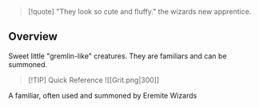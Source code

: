 
> [!quote] "They look so cute and fluffy." the wizards new apprentice.

## Overview
Sweet little "gremlin-like" creatures. They are familiars and can be summoned.

> [!TIP] Quick Reference
> ![[Grit.png|300]]
> 
A familiar, often used and summoned by Eremite Wizards


